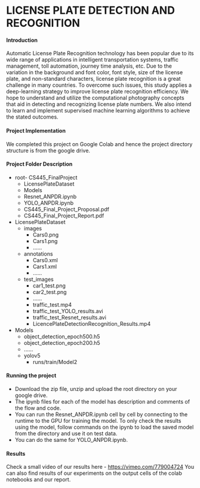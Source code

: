 # LICENSE PLATE DETECTION AND RECOGNITION

#### Introduction
Automatic License Plate Recognition technology has been popular due to its wide range of applications in intelligent transportation systems, traffic management, toll automation, journey time analysis, etc. Due to the variation in the background and font color, font style, size of the license plate, and non-standard characters, license plate recognition is a great challenge in many countries. To overcome such issues, this study applies a deep-learning strategy to improve license plate recognition efficiency. We hope to understand and utilize the computational photography concepts that aid in detecting and recognizing license plate numbers. We also intend to learn and implement supervised machine learning algorithms to achieve the stated outcomes.

#### Project Implementation 
We completed this project on Google Colab and hence the project directory structure is from the google drive.
#### Project Folder Description
 - root- CS445_FinalProject 
    - LicensePlateDataset 
    - Models 
    - Resnet_ANPDR.ipynb
    - YOLO_ANPDR.ipynb
    - CS445_Final_Project_Proposal.pdf
    - CS445_Final_Project_Report.pdf
- LicensePlateDataset 
    - images
       - Cars0.png
       - Cars1.png
       - ......
    - annotations
        - Cars0.xml
        - Cars1.xml
        - ...... 
    - test_images
        - car1_test.png
        - car2_test.png
        - ......
        - traffic_test.mp4
        - traffic_test_YOLO_results.avi
        - traffic_test_Resnet_results.avi
        - LicencePlateDetectionRecognition_Results.mp4 
- Models
    - object_detection_epoch500.h5
    - object_detection_epoch200.h5
    - ......
    - yolov5
        - runs/train/Model2

#### Running the project
- Download the zip file, unzip and upload the root directory on your google drive.
- The ipynb files for each of the model has description and comments of the flow and code.
- You can run the Resnet_ANPDR.ipynb cell by cell by connecting to the runtime to the GPU for training the model. To only check the results using the model, follow commands on the ipynb to load the saved model from the directory and use it on test data.
- You can do the same for YOLO_ANPDR.ipynb.

#### Results
Check a small video of our results here - https://vimeo.com/779004724
You can also find results of our experiments on the output cells of the colab notebooks and our report.

